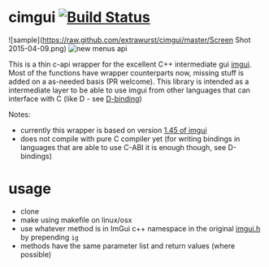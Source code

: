 # cimgui [![Build Status](https://travis-ci.org/Extrawurst/cimgui.svg)](https://travis-ci.org/Extrawurst/cimgui)

![sample](https://raw.github.com/extrawurst/cimgui/master/Screen Shot 2015-04-09.png)
![new menus api](https://raw.github.com/extrawurst/cimgui/master/menus-api.gif)

This is a thin c-api wrapper for the excellent C++ intermediate gui [imgui](https://github.com/ocornut/imgui).
Most of the functions have wrapper counterparts now, missing stuff is added on a as-needed basis (PR welcome).
This library is intended as a intermediate layer to be able to use imgui from other languages that can interface with C (like D - see [D-binding](https://github.com/Extrawurst/DerelictImgui))

Notes:
* currently this wrapper is based on version [1.45 of imgui](https://github.com/ocornut/imgui/releases/tag/v1.45)
* does not compile with pure C compiler yet (for writing bindings in languages that are able to use C-ABI it is enough though, see D-bindings)

# usage

* clone
* make using makefile on linux/osx
* use whatever method is in ImGui c++ namespace in the original [imgui.h](https://github.com/ocornut/imgui/blob/master/imgui.h) by prepending `ig`
* methods have the same parameter list and return values (where possible)
